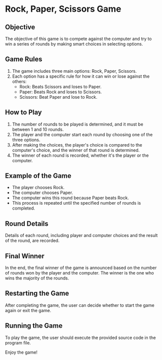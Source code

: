 # Rock, Paper, Scissors Game

## Objective
The objective of this game is to compete against the computer and try to win a series of rounds by making smart choices in selecting options.

## Game Rules
1. The game includes three main options: Rock, Paper, Scissors.
2. Each option has a specific rule for how it can win or lose against the others:
   - Rock: Beats Scissors and loses to Paper.
   - Paper: Beats Rock and loses to Scissors.
   - Scissors: Beat Paper and lose to Rock.

## How to Play
1. The number of rounds to be played is determined, and it must be between 1 and 10 rounds.
2. The player and the computer start each round by choosing one of the three options.
3. After making the choices, the player's choice is compared to the computer's choice, and the winner of that round is determined.
4. The winner of each round is recorded, whether it's the player or the computer.

## Example of the Game
- The player chooses Rock.
- The computer chooses Paper.
- The computer wins this round because Paper beats Rock.
- This process is repeated until the specified number of rounds is completed.
  
## Round Details
Details of each round, including player and computer choices and the result of the round, are recorded.

## Final Winner
In the end, the final winner of the game is announced based on the number of rounds won by the player and the computer. The winner is the one who wins the majority of the rounds.

## Restarting the Game
After completing the game, the user can decide whether to start the game again or exit the game.

## Running the Game
To play the game, the user should execute the provided source code in the program file.

Enjoy the game!
